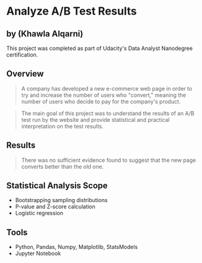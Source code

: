 # Analyze A/B Test Results
## by (Khawla Alqarni)
This project was completed as part of Udacity's Data Analyst Nanodegree certification.

## Overview 

> A company has developed a new e-commerce web page in order to try and increase the number of users who "convert," meaning the number of users who decide to pay for the company's product.

> The main goal of this project was to understand the results of an A/B test run by the website and provide statistical and practical interpretation on the test results.

## Results

> There was no sufficient evidence found to suggest that the new page converts better than the old one.

## Statistical Analysis Scope
* Bootstrapping sampling distributions
* P-value and Z-score calculation
* Logistic regression

## Tools
* Python, Pandas, Numpy, Matplotlib, StatsModels
* Jupyter Notebook
